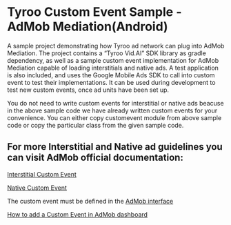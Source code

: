 # Tyroo Custom Event Sample - AdMob Mediation(Android)

A sample project demonstrating how Tyroo ad network can plug into AdMob Mediation. The project contains a “Tyroo Vid.AI” SDK library as gradle dependency, as well as a sample custom event implementation for AdMob Mediation capable of loading interstitials and native ads. A test application is also included, and uses the Google Mobile Ads SDK to call into custom event to test their implementations. It can be used during development to test new custom events, once ad units have been set up.

You do not need to write custom events for interstitial or native ads beacuse in the above sample code we have already written custom events for your convenience. You can either copy customevent module from above sample code or copy the particular class from the given sample code.

## For more Interstitial and Native ad guidelines you can visit AdMob official documentation:

[Interstitial Custom Event](https://developers.google.com/admob/android/custom-events#interstitial_custom_event)

[Native Custom Event](https://developers.google.com/admob/android/native-custom-events)

The custom event must be defined in the [AdMob interface](hhttps://apps.admob.com/)

[How to add a Custom Event in AdMob dashboard](https://support.google.com/admob/answer/3083407)

